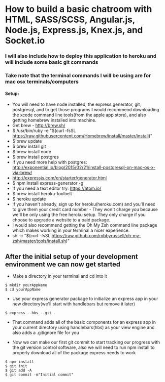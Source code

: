 # How to build a basic chatroom with HTML, SASS/SCSS, Angular.js, Node.js, Express.js, Knex.js, and Socket.io
### I will also include how to deploy this application to heroku and will include some basic git commands

### Take note that the terminal commands I will be using are for mac osx terminals/computers
#### Setup:
* You will need to have node installed, the express generator, git, postgresql, and to get those programs I would recommend downloading the xcode command line tools(from the apple app store), and also getting homebrew installed into machine.
* Get brew - http://brew.sh/
* $ /usr/bin/ruby -e "$(curl -fsSL https://raw.githubusercontent.com/Homebrew/install/master/install)"
* $ brew update
* $ brew install git
* $ brew install node
* $ brew install postgres
* If you need more help with postgres: http://exponential.io/blog/2015/02/21/install-postgresql-on-mac-os-x-via-brew/
* http://expressjs.com/en/starter/generator.html
* $ npm install express-generator -g
* If you need a text editor try: https://atom.io/
* $ brew install heroku-toolbelt
* $ heroku update
* If you haven't already, sign up for heroku(heroku.com) and you'll need to give them your credit card number - They won't charge you because we'll be only using the free heroku setup. They only charge if you choose to upgrade a website to a paid package.
* I would also recommend getting the Oh My Zsh command line package which makes working in your terminal a nicer experience.
* sh -c "$(curl -fsSL https://raw.github.com/robbyrussell/oh-my-zsh/master/tools/install.sh)"

## After the initial setup of your development environment we can now get started

* Make a directory in your terminal and cd into it
```
$ mkdir yourAppName
$ cd yourAppName
```
* Use your express generator package to initialize an express app in your new directory(we'll start with handlebars but remove it later)
```
$ express --hbs --git .
```
* That command adds all of the basic components for an express app in your current directory using handlebars(hbs) as your view engine and also adds a .gitignore file for you

* Now we can make our first git commit to start tracking our progress with the git version control software, also we will need to run npm install to properly download all of the package express needs to work

```
$ npm install
$ git init
$ git add -A
$ git commit -m"Initial commit"
```
